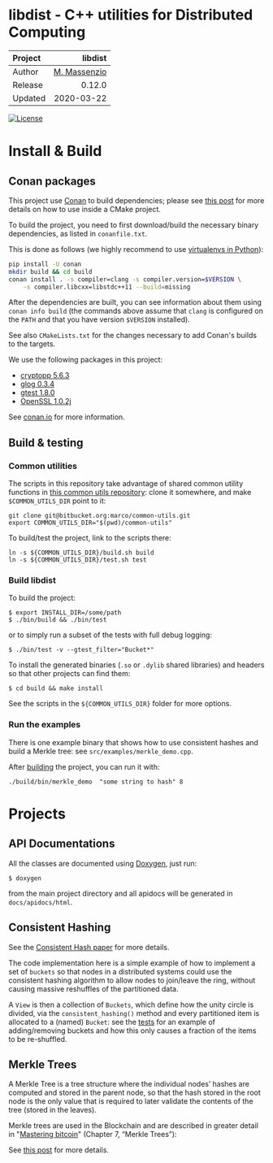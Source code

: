 # libdist - C++ utilities for Distributed Computing


Project   | libdist
:---      | ---:
Author    | [M. Massenzio](https://bitbucket.org/marco)
Release   | 0.12.0
Updated   | 2020-03-22

[![License](https://img.shields.io/badge/License-Apache%202.0-blue.svg)](https://opensource.org/licenses/Apache-2.0)

# Install & Build

## Conan packages

This project use [Conan](https://conan.io) to build dependencies; please see 
[this post](https://medium.com/swlh/converting-a-c-project-to-cmake-conan-61ba9a998cb4) 
for more details on how to use inside a CMake project.

To build the project, you need to first download/build the necessary binary dependencies, as
listed in `conanfile.txt`.

This is done as follows (we highly recommend to use [virtualenvs in Python](https://virtualenv.pypa.io/en/stable/)):

```bash
pip install -U conan
mkdir build && cd build
conan install . -s compiler=clang -s compiler.version=$VERSION \
    -s compiler.libcxx=libstdc++11 --build=missing
```


After the dependencies are built, you can see information about them using `conan info build`
(the commands above assume that `clang` is configured on the `PATH` and that you have
version `$VERSION` installed).

See also `CMakeLists.txt` for the changes necessary to add Conan's builds to the targets.

We use the following packages in this project:

- [cryptopp 5.6.3](http://www.conan.io/source/cryptopp/5.6.3/riebl/testing)
- [glog 0.3.4](http://www.conan.io/source/glog/0.3.4/dwerner/testing)
- [gtest 1.8.0](http://www.conan.io/source/gtest/1.8.0/lasote/stable)
- [OpenSSL 1.0.2j](http://www.conan.io/source/OpenSSL/1.0.2j/lasote/stable)


See [conan.io](http://conan.io) for more information.

## Build & testing

### Common utilities

The scripts in this repository take advantage of shared common utility functions
in [this common utils repository](https://bitbucket.org/marco/common-utils): clone it
somewhere, and make `$COMMON_UTILS_DIR` point to it:

```shell script
git clone git@bitbucket.org:marco/common-utils.git
export COMMON_UTILS_DIR="$(pwd)/common-utils"
```

To build/test the project, link to the scripts there:

```shell script
ln -s ${COMMON_UTILS_DIR}/build.sh build
ln -s ${COMMON_UTILS_DIR}/test.sh test
```

### Build libdist

To build the project:

```shell script
$ export INSTALL_DIR=/some/path
$ ./bin/build && ./bin/test
```

or to simply run a subset of the tests with full debug logging:

    $ ./bin/test -v --gtest_filter="Bucket*"     

To install the generated binaries (`.so` or `.dylib` shared libraries) 
and headers so that other projects can find them:

    $ cd build && make install

See the scripts in the `${COMMON_UTILS_DIR}` folder for more options.

### Run the examples

There is one example binary that shows how to use consistent hashes and build a Merkle tree:
see `src/examples/merkle_demo.cpp`.

After [building](#build-libdist) the project, you can run it with:

    ./build/bin/merkle_demo  "some string to hash" 8


# Projects

## API Documentations

All the classes are documented using [Doxygen](http://www.doxygen.nl/), just run:

    $ doxygen

from the main project directory and all apidocs will be generated in `docs/apidocs/html`.

## Consistent Hashing

See the [Consistent Hash paper](http://www.cs.princeton.edu/courses/archive/fall07/cos518/papers/chash.pdf) for more details.

The code implementation here is a simple example of how to implement a set of `buckets` so that
nodes in a distributed systems could use the consistent hashing algorithm to allow nodes to
join/leave the ring, without causing massive reshuffles of the partitioned data.

A `View` is then a collection of `Buckets`, which define how the unity circle is divided, via the
`consistent_hashing()` method and every partitioned item is allocated to a (named) `Bucket`: see
the [tests](tests/test_view.cpp) for an example of adding/removing buckets and how this only
causes a fraction of the items to be re-shuffled.


## Merkle Trees

A Merkle Tree is a tree structure where the individual nodes’ hashes are computed and stored in the parent node, so that the hash stored in the root node is the only value that is required to later validate the contents of the tree (stored in the leaves).

Merkle trees are used in the Blockchain and are described in greater detail in "[Mastering bitcoin](https://amzn.to/32B4jYE)" (Chapter 7, “Merkle Trees”):

See [this post](https://codetrips.com/2016/06/19/implementing-a-merkle-tree-in-c/) for more details.

